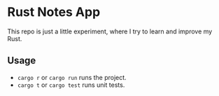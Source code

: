 # Rust Notes App

This repo is just a little experiment, where I try to learn and improve my
Rust.

## Usage

+ `cargo r` or `cargo run` runs the project.
+ `cargo t` or `cargo test` runs unit tests.
